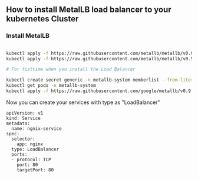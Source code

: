 ## How to install MetalLB load balancer to your kubernetes Cluster

### Install MetalLB

```bash

kubectl apply -f https://raw.githubusercontent.com/metallb/metallb/v0.9.6/manifests/namespace.yaml
kubectl apply -f https://raw.githubusercontent.com/metallb/metallb/v0.9.6/manifests/metallb.yaml

# For fisttime when you install the Load Balancer 

kubectl create secret generic -n metallb-system memberlist --from-literal=secretkey="$(openssl rand -base64 128)"
kubectl get pods -n metallb-system
kubectl apply -f https://raw.githubusercontent.com/google/metallb/v0.9.6/manifests/example-layer2-config.yaml

```
Now you can create your services with type as "LoadBalancer"

```
apiVersion: v1
kind: Service
metadata:
  name: ngnix-service
spec:
  selector:
    app: nginx
  type: LoadBalancer
  ports:
  - protocol: TCP
    port: 80
    targetPort: 80
```
